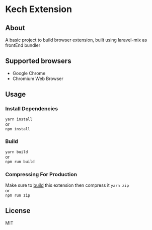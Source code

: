 # Kech Extension

## About
A basic project to build browser extension, built using laravel-mix as frontEnd bundler

## Supported browsers
+ Google Chrome
+ Chromium Web Browser

## Usage

### Install Dependencies
``yarn install``
<br>or<br>
``npm install``

### Build
``yarn build``
<br>or<br>
``npm run build``

### Compressing For Production
Make sure to [build](#build) this extension then compress it
``yarn zip``
<br>or<br>
``npm run zip``

## License
MIT
